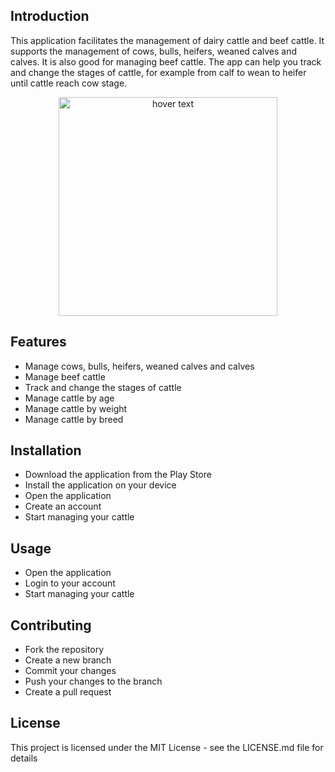 ## Introduction 

This application facilitates the management of dairy cattle and beef cattle. It supports the management of cows, bulls, heifers, weaned calves and calves. It is also good for managing beef cattle. The app can help you track and change the stages of cattle, for example from calf to wean to heifer until cattle reach cow stage.
<p align="center">
  <img src="![1-s2 0-S2214180421000131-ga1](https://user-images.githubusercontent.com/93929557/213304477-a649cc0f-08d1-445c-82c5-41d1f0cfddaf.jpg)" width="350" title="hover text">

## Features

* Manage cows, bulls, heifers, weaned calves and calves
* Manage beef cattle
* Track and change the stages of cattle
* Manage cattle by age
* Manage cattle by weight
* Manage cattle by breed

## Installation

* Download the application from the Play Store
* Install the application on your device
* Open the application
* Create an account
* Start managing your cattle

## Usage

* Open the application
* Login to your account
* Start managing your cattle

## Contributing

* Fork the repository
* Create a new branch
* Commit your changes
* Push your changes to the branch
* Create a pull request

## License

This project is licensed under the MIT License - see the LICENSE.md file for details





